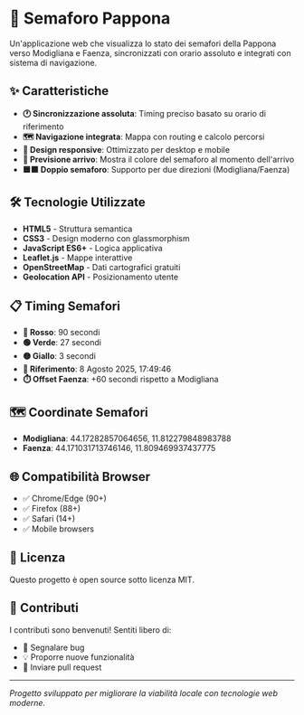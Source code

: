 # 🚦 Semaforo Pappona

Un'applicazione web che visualizza lo stato dei semafori della Pappona verso Modigliana e Faenza, sincronizzati con orario assoluto e integrati con sistema di navigazione.

## ✨ Caratteristiche

- **🕐 Sincronizzazione assoluta**: Timing preciso basato su orario di riferimento
- **🗺️ Navigazione integrata**: Mappa con routing e calcolo percorsi
- **📱 Design responsive**: Ottimizzato per desktop e mobile
- **🎯 Previsione arrivo**: Mostra il colore del semaforo al momento dell'arrivo
- **🟦🟩 Doppio semaforo**: Supporto per due direzioni (Modigliana/Faenza)


## 🛠️ Tecnologie Utilizzate

- **HTML5** - Struttura semantica
- **CSS3** - Design moderno con glassmorphism
- **JavaScript ES6+** - Logica applicativa
- **Leaflet.js** - Mappe interattive
- **OpenStreetMap** - Dati cartografici gratuiti
- **Geolocation API** - Posizionamento utente

## 📋 Timing Semafori

- **🔴 Rosso**: 90 secondi
- **🟢 Verde**: 27 secondi  
- **🟡 Giallo**: 3 secondi
- **📅 Riferimento**: 8 Agosto 2025, 17:49:46
- **⏱️ Offset Faenza**: +60 secondi rispetto a Modigliana

## 🗺️ Coordinate Semafori

- **Modigliana**: 44.17282857064656, 11.812279848983788
- **Faenza**: 44.171031713746146, 11.809469937437775


## 🌐 Compatibilità Browser

- ✅ Chrome/Edge (90+)
- ✅ Firefox (88+)
- ✅ Safari (14+)
- ✅ Mobile browsers

## 📄 Licenza

Questo progetto è open source sotto licenza MIT.


## 🤝 Contributi

I contributi sono benvenuti! Sentiti libero di:
- 🐛 Segnalare bug
- 💡 Proporre nuove funzionalità
- 🔧 Inviare pull request

---

*Progetto sviluppato per migliorare la viabilità locale con tecnologie web moderne.*
